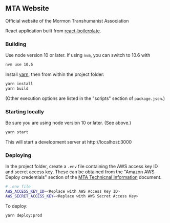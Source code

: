 ## MTA Website

Official website of the Mormon Transhumanist Association

React application built from [react-boilerplate](https://www.reactboilerplate.com/).

### Building

Use node version 10 or later. If using `nvm`, you can switch to 10.6 with
```bash
nvm use 10.6
```

Install [yarn](https://yarnpkg.com/en/docs/install), then from within the project folder: 

```bash
yarn install
yarn build
```

(Other execution options are listed in the "scripts" section of `package.json`.)

### Starting locally

Be sure you are using node version 10 or later. (See above.)

```bash
yarn start
```
This will start a development server at http://localhost:3000

### Deploying

In the project folder, create a `.env` file containing the AWS access key ID and secret access key. These
can be obtained from the "Amazon AWS Deploy credentials" section of the [MTA Technicnal Information](https://docs.google.com/document/d/18V2lpkot-dck6Qvvyst4wJX7zW2wyg8MdyyWgcCuA6s/) 
document.

```bash
# .env file
AWS_ACCESS_KEY_ID=<Replace with AWS Access Key ID>
AWS_SECRET_ACCESS_KEY=<Replace with AWS Secret Access Key>
```

To deploy:
```bash
yarn deploy:prod
```
